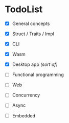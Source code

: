 # TodoList

- [x] General concepts
- [x] Struct / Traits / Impl
- [x] CLI
- [x] Wasm
- [x] Desktop app *(sort of)*
- [ ] Functional programming
- [ ] Web
- [ ] Concurrency
- [ ] Async
- [ ] Embedded

